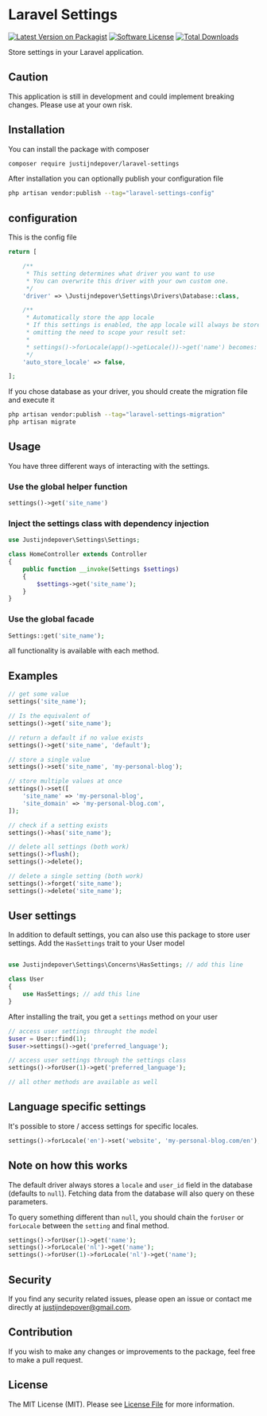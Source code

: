 # Laravel Settings

[![Latest Version on Packagist](https://img.shields.io/packagist/v/justijndepover/laravel-settings.svg?style=flat-square)](https://packagist.org/packages/justijndepover/laravel-settings)
[![Software License](https://img.shields.io/badge/license-MIT-brightgreen.svg?style=flat-square)](LICENSE.md)
[![Total Downloads](https://img.shields.io/packagist/dt/justijndepover/laravel-settings.svg?style=flat-square)](https://packagist.org/packages/justijndepover/laravel-settings)

Store settings in your Laravel application.

## Caution

This application is still in development and could implement breaking changes. Please use at your own risk.

## Installation

You can install the package with composer

```sh
composer require justijndepover/laravel-settings
```

After installation you can optionally publish your configuration file

```sh
php artisan vendor:publish --tag="laravel-settings-config"
```

## configuration

This is the config file

```php
return [

    /**
     * This setting determines what driver you want to use
     * You can overwrite this driver with your own custom one.
     */
    'driver' => \Justijndepover\Settings\Drivers\Database::class,

    /**
     * Automatically store the app locale
     * If this settings is enabled, the app locale will always be stored in database
     * omitting the need to scope your result set:
     *
     * settings()->forLocale(app()->getLocale())->get('name') becomes: settings()->get('name')
     */
    'auto_store_locale' => false,

];
```

If you chose database as your driver, you should create the migration file and execute it

```sh
php artisan vendor:publish --tag="laravel-settings-migration"
php artisan migrate
```

## Usage

You have three different ways of interacting with the settings.

### Use the global helper function

```php
settings()->get('site_name')
```

### Inject the settings class with dependency injection

```php
use Justijndepover\Settings\Settings;

class HomeController extends Controller
{
    public function __invoke(Settings $settings)
    {
        $settings->get('site_name');
    }
}
```

### Use the global facade

```php
Settings::get('site_name');
```

all functionality is available with each method.

## Examples

```php
// get some value
settings('site_name');

// Is the equivalent of
settings()->get('site_name');

// return a default if no value exists
settings()->get('site_name', 'default');

// store a single value
settings()->set('site_name', 'my-personal-blog');

// store multiple values at once
settings()->set([
    'site_name' => 'my-personal-blog',
    'site_domain' => 'my-personal-blog.com',
]);

// check if a setting exists
settings()->has('site_name');

// delete all settings (both work)
settings()->flush();
settings()->delete();

// delete a single setting (both work)
settings()->forget('site_name');
settings()->delete('site_name');
```

## User settings
In addition to default settings, you can also use this package to store user settings.
Add the `HasSettings` trait to your User model

```php

use Justijndepover\Settings\Concerns\HasSettings; // add this line

class User
{
    use HasSettings; // add this line
}
```

After installing the trait, you get a `settings` method on your user
```php
// access user settings throught the model
$user = User::find(1);
$user->settings()->get('preferred_language');

// access user settings through the settings class
settings()->forUser(1)->get('preferred_language');

// all other methods are available as well
```

## Language specific settings
It's possible to store / access settings for specific locales.
```php
settings()->forLocale('en')->set('website', 'my-personal-blog.com/en');
```

## Note on how this works
The default driver always stores a `locale` and `user_id` field in the database (defaults to `null`).
Fetching data from the database will also query on these parameters.

To query something different than `null`, you should chain the `forUser` or `forLocale` between the `setting` and final method.

```php
settings()->forUser(1)->get('name');
settings()->forLocale('nl')->get('name');
settings()->forUser(1)->forLocale('nl')->get('name');
```

## Security

If you find any security related issues, please open an issue or contact me directly at [justijndepover@gmail.com](justijndepover@gmail.com).

## Contribution

If you wish to make any changes or improvements to the package, feel free to make a pull request.

## License

The MIT License (MIT). Please see [License File](LICENSE.md) for more information.

